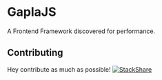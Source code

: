 # GaplaJS
A Frontend Framework discovered for performance.
## Contributing
Hey contribute as much as possible!
[![StackShare](http://img.shields.io/badge/tech-stack-0690fa.svg?style=flat)](https://stackshare.io/hackning/gaplajs)
